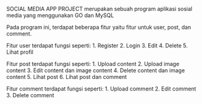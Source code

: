 SOCIAL MEDIA APP PROJECT merupakan sebuah program aplikasi sosial media yang menggunakan GO dan MySQL

Pada program ini, terdapat beberapa fitur yaitu fitur untuk user, post, dan comment.

Fitur user terdapat fungsi seperti:
    1. Register
    2. Login
    3. Edit
    4. Delete
    5. Lihat profil

Fitur post terdapat fungsi seperti:
    1. Upload content
    2. Upload image content
    3. Edit content dan image content
    4. Delete content dan image content
    5. Lihat post
    6. Lihat post dan comment

Fitur comment terdapat fungsi seperti:
    1. Upload comment
    2. Edit comment
    3. Delete comment